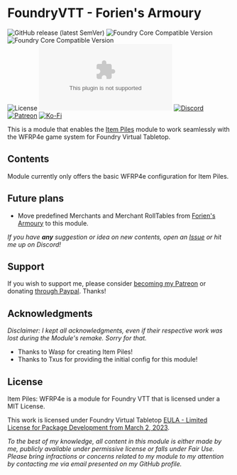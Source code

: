 # FoundryVTT - Forien's Armoury
![GitHub release (latest SemVer)](https://img.shields.io/github/v/release/Foundry-Workshop/item-piles-wfrp4e?style=for-the-badge) 
![Foundry Core Compatible Version](https://img.shields.io/badge/dynamic/json.svg?url=https%3A%2F%2Fraw.githubusercontent.com%2FFoundry-Workshop%2Fitem-piles-wfrp4e%2Fmaster%2Fstatic%2Fmodule.json&label=Foundry%20Min%20Version&query=$.compatibility.minimum&colorB=orange&style=for-the-badge) 
![Foundry Core Compatible Version](https://img.shields.io/badge/dynamic/json.svg?url=https%3A%2F%2Fraw.githubusercontent.com%2FFoundry-Workshop%2Fitem-piles-wfrp4e%2Fmaster%2Fstatic%2Fmodule.json&label=Foundry%20Verified&query=$.compatibility.verified&colorB=orange&style=for-the-badge)  
![License](https://img.shields.io/github/license/Foundry-Workshop/item-piles-wfrp4e?style=for-the-badge) ![GitHub Releases](https://img.shields.io/github/downloads/Foundry-Workshop/item-piles-wfrp4e/latest/forien-armoury.zip?style=for-the-badge) 
[![Discord](https://img.shields.io/badge/Discord-%235865F2.svg?style=for-the-badge&logo=discord&logoColor=white&link=https%3A%2F%2Fdiscord.gg%2FXkTFv8DRDc)](https://discord.gg/XkTFv8DRDc)
[![Patreon](https://img.shields.io/badge/Patreon-F96854?style=for-the-badge&logo=patreon&logoColor=white)](https://www.patreon.com/foundryworkshop)
[![Ko-Fi](https://img.shields.io/badge/Ko--fi-F16061?style=for-the-badge&logo=ko-fi&logoColor=white)](https://ko-fi.com/forien)

This is a module that enables the [Item Piles](https://foundryvtt.com/packages/item-piles) module to work seamlessly with the WFRP4e game system for Foundry Virtual Tabletop.

## Contents
Module currently only offers the basic WFRP4e configuration for Item Piles.

## Future plans

* Move predefined Merchants and Merchant RollTables from [Forien's Armoury](http://foundryvtt.com/packages/forien-armoury) to this module.

*If you have **any** suggestion or idea on new contents, open an [Issue](https://github.com/Foundry-Workshop/item-piles-wfrp4e/issues/new?assignees=&labels=enhancement&projects=&template=feature_request.md&title=) or hit me up on Discord!*


## Support

If you wish to support me, please consider [becoming my Patreon](https://www.patreon.com/foundryworkshop) or donating [through Paypal](https://www.paypal.com/cgi-bin/webscr?cmd=_s-xclick&hosted_button_id=6P2RRX7HVEMV2&source=url). Thanks!


## Acknowledgments
_Disclaimer: I kept all acknowledgments, even if their respective work was lost during the Module's remake. Sorry for that._

* Thanks to Wasp for creating Item Piles! 
* Thanks to Txus for providing the initial config for this module!

## License

Item Piles: WFRP4e is a module for Foundry VTT that is licensed under a MIT License.

This work is licensed under Foundry Virtual Tabletop [EULA - Limited License for Package Development from March 2, 2023](https://foundryvtt.com/article/license/).

_To the best of my knowledge, all content in this module is either made by me, publicly available under permissive license or falls under Fair Use. Please bring infractions or concerns related to my module to my attention by contacting me via email presented on my GitHub profile._ 
